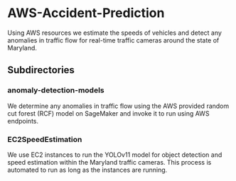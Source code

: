 # AWS-Accident-Prediction
Using AWS resources we estimate the speeds of vehicles and detect any anomalies in traffic flow for real-time traffic cameras around the state of Maryland.

## Subdirectories

### anomaly-detection-models
We determine any anomalies in traffic flow using the AWS provided random cut forest (RCF) model on SageMaker and invoke it to run using AWS endpoints.

### EC2SpeedEstimation
We use EC2 instances to run the YOLOv11 model for object detection and speed estimation within the Maryland traffic cameras. This process is automated to run as long as the instances are running.
